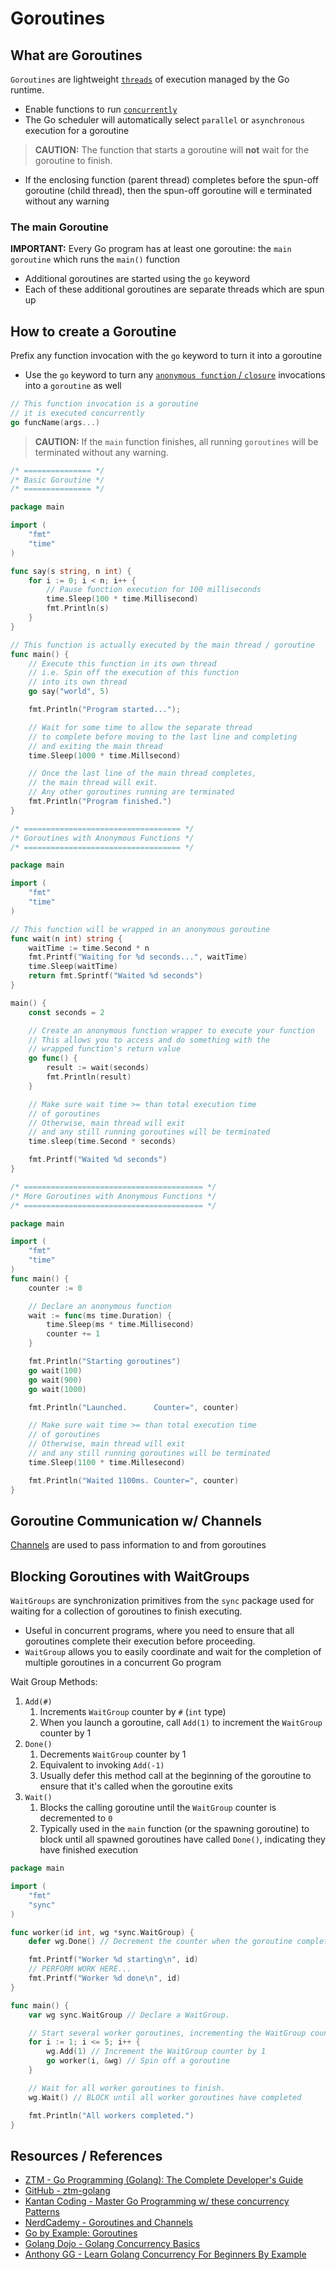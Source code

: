 # Goroutines

## What are Goroutines

`Goroutines` are lightweight [`threads`](go_concurrency.md#program-vs-process-vs-thread) of execution managed by the Go runtime.

- Enable functions to run [`concurrently`](go_concurrency.md)
- The Go scheduler will automatically select `parallel` or `asynchronous` execution for a goroutine

> **CAUTION:** The function that starts a goroutine will **not** wait for the goroutine to finish.

- If the enclosing function (parent thread) completes before the spun-off goroutine (child thread), then the spun-off goroutine will e terminated without any warning

### The main Goroutine

**IMPORTANT:** Every Go program has at least one goroutine: the `main goroutine` which runs the `main()` function

- Additional goroutines are started using the `go` keyword
- Each of these additional goroutines are separate threads which are spun up

## How to create a Goroutine

Prefix any function invocation with the `go` keyword to turn it into a goroutine

- Use the `go` keyword to turn any [`anonymous function` / `closure`](go_functions.md#anonymous-functions) invocations into a `goroutine` as well

```go
// This function invocation is a goroutine
// it is executed concurrently
go funcName(args...)
```

> **CAUTION:** If the `main` function finishes, all running `goroutines` will be terminated without any warning.

```go
/* =============== */
/* Basic Goroutine */
/* =============== */

package main

import (
	"fmt"
	"time"
)

func say(s string, n int) {
	for i := 0; i < n; i++ {
		// Pause function execution for 100 milliseconds
		time.Sleep(100 * time.Millisecond)
		fmt.Println(s)
	}
}

// This function is actually executed by the main thread / goroutine
func main() {
	// Execute this function in its own thread
	// i.e. Spin off the execution of this function
	// into its own thread
	go say("world", 5)

	fmt.Println("Program started...");

	// Wait for some time to allow the separate thread
	// to complete before moving to the last line and completing
	// and exiting the main thread
	time.Sleep(1000 * time.Millsecond)

	// Once the last line of the main thread completes,
	// the main thread will exit.
	// Any other goroutines running are terminated
	fmt.Println("Program finished.")
}
```

```go
/* =================================== */
/* Goroutines with Anonymous Functions */
/* =================================== */

package main

import (
	"fmt"
	"time"
)

// This function will be wrapped in an anonymous goroutine
func wait(n int) string {
	waitTime := time.Second * n
	fmt.Printf("Waiting for %d seconds...", waitTime)
	time.Sleep(waitTime)
	return fmt.Sprintf("Waited %d seconds")
}

main() {
	const seconds = 2

	// Create an anonymous function wrapper to execute your function
	// This allows you to access and do something with the
	// wrapped function's return value
	go func() {
		result := wait(seconds)
		fmt.Println(result)
	}

	// Make sure wait time >= than total execution time
	// of goroutines
	// Otherwise, main thread will exit
	// and any still running goroutines will be terminated
	time.sleep(time.Second * seconds)

	fmt.Printf("Waited %d seconds")
}
```

```go
/* ======================================== */
/* More Goroutines with Anonymous Functions */
/* ======================================== */

package main

import (
	"fmt"
	"time"
)
func main() {
	counter := 0

	// Declare an anonymous function
	wait := func(ms time.Duration) {
		time.Sleep(ms * time.Millisecond)
		counter += 1
	}

	fmt.Println("Starting goroutines")
	go wait(100)
	go wait(900)
	go wait(1000)

	fmt.Println("Launched.      Counter=", counter)

	// Make sure wait time >= than total execution time
	// of goroutines
	// Otherwise, main thread will exit
	// and any still running goroutines will be terminated
	time.Sleep(1100 * time.Millesecond)

	fmt.Println("Waited 1100ms. Counter=", counter)
}
```

## Goroutine Communication w/ Channels

[Channels](go_concurrency_channels.md) are used to pass information to and from goroutines

## Blocking Goroutines with WaitGroups

`WaitGroups` are synchronization primitives from the `sync` package used for waiting for a collection of goroutines to finish executing.

- Useful in concurrent programs, where you need to ensure that all goroutines complete their execution before proceeding.
- `WaitGroup` allows you to easily coordinate and wait for the completion of multiple goroutines in a concurrent Go program

Wait Group Methods:

1. `Add(#)`
   1. Increments `WaitGroup` counter by `#` (`int` type)
   2. When you launch a goroutine, call `Add(1)` to increment the `WaitGroup` counter by 1
2. `Done()`
   1. Decrements `WaitGroup` counter by 1
   2. Equivalent to invoking `Add(-1)`
   3. Usually defer this method call at the beginning of the goroutine to ensure that it's called when the goroutine exits
3. `Wait()`
   1. Blocks the calling goroutine until the `WaitGroup` counter is decremented to `0`
   2. Typically used in the `main` function (or the spawning goroutine) to block until all spawned goroutines have called `Done()`, indicating they have finished execution

```go
package main

import (
	"fmt"
	"sync"
)

func worker(id int, wg *sync.WaitGroup) {
	defer wg.Done() // Decrement the counter when the goroutine completes.

	fmt.Printf("Worker %d starting\n", id)
	// PERFORM WORK HERE...
	fmt.Printf("Worker %d done\n", id)
}

func main() {
	var wg sync.WaitGroup // Declare a WaitGroup.

	// Start several worker goroutines, incrementing the WaitGroup counter for each.
	for i := 1; i <= 5; i++ {
		wg.Add(1) // Increment the WaitGroup counter by 1
		go worker(i, &wg) // Spin off a goroutine
	}

	// Wait for all worker goroutines to finish.
	wg.Wait() // BLOCK until all worker goroutines have completed

	fmt.Println("All workers completed.")
}

```

## Resources / References

- [ZTM - Go Programming (Golang): The Complete Developer's Guide](https://zerotomastery.io/courses/learn-golang/)
- [GitHub - ztm-golang](https://github.com/jayson-lennon/ztm-golang)
- [Kantan Coding - Master Go Programming w/ these concurrency Patterns](https://youtu.be/qyM8Pi1KiiM?feature=shared)
- [NerdCademy - Goroutines and Channels](https://youtu.be/c6DH-1nffTI?feature=shared)
- [Go by Example: Goroutines](https://gobyexample.com/goroutines)
- [Golang Dojo - Golang Concurrency Basics](https://www.youtube.com/playlist?list=PLve39GJ2D71wSwRQLp_h8B60pKgS85StC)
- [Anthony GG - Learn Golang Concurrency For Beginners By Example](https://www.youtube.com/watch?v=P4tckkcyef0)
